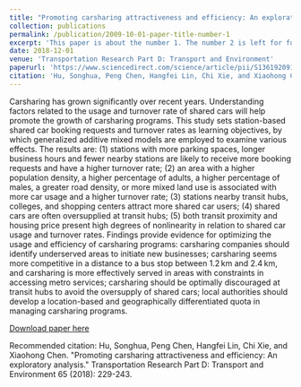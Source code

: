```yaml
---
title: "Promoting carsharing attractiveness and efficiency: An exploratory analysis"
collection: publications
permalink: /publication/2009-10-01-paper-title-number-1
excerpt: 'This paper is about the number 1. The number 2 is left for future work.'
date: 2018-12-01
venue: 'Transportation Research Part D: Transport and Environment'
paperurl: 'https://www.sciencedirect.com/science/article/pii/S1361920918306448'
citation: 'Hu, Songhua, Peng Chen, Hangfei Lin, Chi Xie, and Xiaohong Chen. "Promoting carsharing attractiveness and efficiency: An exploratory analysis." Transportation Research Part D: Transport and Environment 65 (2018): 229-243.'
---
```

Carsharing has grown significantly over recent years. Understanding factors related to the usage and turnover rate of shared cars will help promote the growth of carsharing programs. This study sets station-based shared car booking requests and turnover rates as learning objectives, by which generalized additive mixed models are employed to examine various effects. The results are: (1) stations with more parking spaces, longer business hours and fewer nearby stations are likely to receive more booking requests and have a higher turnover rate; (2) an area with a higher population density, a higher percentage of adults, a higher percentage of males, a greater road density, or more mixed land use is associated with more car usage and a higher turnover rate; (3) stations nearby transit hubs, colleges, and shopping centers attract more shared car users; (4) shared cars are often oversupplied at transit hubs; (5) both transit proximity and housing price present high degrees of nonlinearity in relation to shared car usage and turnover rates. Findings provide evidence for optimizing the usage and efficiency of carsharing programs: carsharing companies should identify underserved areas to initiate new businesses; carsharing seems more competitive in a distance to a bus stop between 1.2 km and 2.4 km, and carsharing is more effectively served in areas with constraints in accessing metro services; carsharing should be optimally discouraged at transit hubs to avoid the oversupply of shared cars; local authorities should develop a location-based and geographically differentiated quota in managing carsharing programs.

[Download paper here](https://www.sciencedirect.com/science/article/pii/S1361920918306448)

Recommended citation: Hu, Songhua, Peng Chen, Hangfei Lin, Chi Xie, and Xiaohong Chen. "Promoting carsharing attractiveness and efficiency: An exploratory analysis." Transportation Research Part D: Transport and Environment 65 (2018): 229-243.
